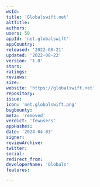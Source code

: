 ```yaml
---
wsId: 
title: 'Globalswift.net'
altTitle: 
authors: 
users: 50
appId: 'net.globalswift'
appCountry: 
released: '2022-08-21'
updated: '2022-08-22'
version: '1.0'
stars: 
ratings: 
reviews: 
size: 
website: 'https://globalswift.net'
repository: 
issue: 
icon: 'net.globalswift.png'
bugbounty: 
meta: 'removed'
verdict: 'fewusers'
appHashes: 
date: '2024-04-03'
signer: 
reviewArchive: 
twitter: 
social: 
redirect_from: 
developerName: 'Globals'
features: 

---
```


